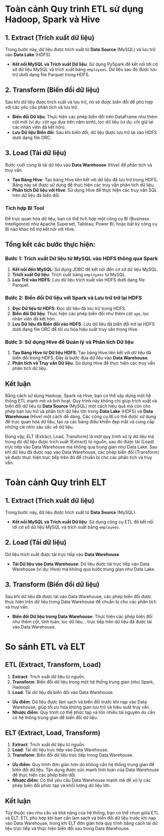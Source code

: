# Toàn cảnh Quy trình ETL sử dụng Hadoop, Spark và Hive

## 1. Extract (Trích xuất dữ liệu)

Trong bước này, dữ liệu được trích xuất từ **Data Source** (MySQL) và lưu trữ vào **Data Lake** (HDFS).

- **Kết nối MySQL và Trích xuất Dữ liệu**: Sử dụng PySpark để kết nối tới cơ sở dữ liệu MySQL và trích xuất bảng `employees`. Dữ liệu sau đó được lưu trữ dưới dạng file Parquet trong HDFS.

## 2. Transform (Biến đổi dữ liệu)

Sau khi dữ liệu được trích xuất và lưu trữ, nó sẽ được biến đổi để phù hợp với các yêu cầu phân tích và lưu trữ.

- **Biến đổi Dữ liệu**: Thực hiện các phép biến đổi trên DataFrame như thêm cột mới (ví dụ: cột `age` dựa trên năm sinh), lọc dữ liệu (ví dụ: chỉ giữ lại các nhân viên đã kết hôn).
- **Lưu Dữ liệu Biến đổi**: Sau khi biến đổi, dữ liệu được lưu trữ lại vào HDFS dưới dạng file ORC. 

## 3. Load (Tải dữ liệu)

Bước cuối cùng là tải dữ liệu vào **Data Warehouse** (Hive) để phân tích và truy vấn.

- **Tạo Bảng Hive**: Tạo bảng Hive liên kết với dữ liệu đã lưu trữ trong HDFS. Bảng này sẽ được sử dụng để thực hiện các truy vấn phân tích dữ liệu.
- **Phân tích Dữ liệu với Hive**: Sử dụng Hive để thực hiện các truy vấn SQL trên dữ liệu đã biến đổi.

### Tích hợp BI Tool

Để trực quan hóa dữ liệu, bạn có thể tích hợp một công cụ BI (Business Intelligence) như Apache Superset, Tableau, Power BI, hoặc bất kỳ công cụ BI nào khác hỗ trợ kết nối với Hive.

## Tổng kết các bước thực hiện:

### Bước 1: Trích xuất Dữ liệu từ MySQL vào HDFS thông qua Spark

1. **Kết nối đến MySQL**: Sử dụng JDBC để kết nối đến cơ sở dữ liệu MySQL.
2. **Trích xuất Dữ liệu**: Trích xuất bảng `employees` từ MySQL.
3. **Lưu Trữ vào HDFS**: Lưu dữ liệu trích xuất vào HDFS dưới dạng file Parquet.

### Bước 2: Biến đổi Dữ liệu với Spark và Lưu trữ trở lại HDFS

1. **Đọc Dữ liệu từ HDFS**: Đọc dữ liệu đã lưu trữ trong HDFS.
2. **Biến đổi Dữ liệu**: Thực hiện các phép biến đổi như thêm cột `age`, lọc nhân viên đã kết hôn.
3. **Lưu Dữ liệu đã Biến đổi vào HDFS**: Lưu dữ liệu đã biến đổi trở lại HDFS dưới dạng file ORC để tối ưu hóa hiệu suất truy vấn trong Hive.

### Bước 3: Sử dụng Hive để Quản lý và Phân tích Dữ liệu

1. **Tạo Bảng Hive từ Dữ liệu HDFS**: Tạo bảng Hive liên kết với dữ liệu đã biến đổi trong HDFS. Đây là bước đưa dữ liệu vào **Data Warehouse**.
2. **Phân tích và Truy vấn Dữ liệu**: Sử dụng Hive để thực hiện các truy vấn phân tích dữ liệu.

## Kết luận

Bằng cách sử dụng Hadoop, Spark và Hive, bạn có thể xây dựng một hệ thống ETL mạnh mẽ và linh hoạt. Quy trình này không chỉ giúp trích xuất và biến đổi dữ liệu từ **Data Source** (MySQL) một cách hiệu quả mà còn cho phép bạn lưu trữ và phân tích dữ liệu lớn trong **Data Lake** (HDFS) và **Data Warehouse** (Hive) một cách dễ dàng. Các công cụ BI có thể được sử dụng để trực quan hóa dữ liệu, tạo ra các bảng điều khiển đẹp mắt và cung cấp những cái nhìn sâu sắc về dữ liệu.

Đúng vậy, ELT (Extract, Load, Transform) là một quy trình xử lý dữ liệu mà trong đó dữ liệu được trích xuất (Extract) từ nguồn, sau đó được tải (Load) trực tiếp vào Data Warehouse mà không qua trung gian như Data Lake. Sau khi dữ liệu đã được nạp vào Data Warehouse, các phép biến đổi (Transform) sẽ được thực hiện trực tiếp trên đó để chuẩn bị cho các phân tích và truy vấn.

# Toàn cảnh Quy trình ELT

## 1. Extract (Trích xuất dữ liệu)

Trong bước này, dữ liệu được trích xuất từ **Data Source** (MySQL).

- **Kết nối MySQL và Trích xuất Dữ liệu**: Sử dụng công cụ ETL để kết nối tới cơ sở dữ liệu MySQL và trích xuất bảng `employees`.

## 2. Load (Tải dữ liệu)

Dữ liệu trích xuất được tải trực tiếp vào **Data Warehouse**.

- **Tải Dữ liệu vào Data Warehouse**: Dữ liệu được tải trực tiếp vào Data Warehouse (ví dụ: Hive) mà không qua bước trung gian như Data Lake. 

## 3. Transform (Biến đổi dữ liệu)

Sau khi dữ liệu đã được tải vào Data Warehouse, các phép biến đổi được thực hiện trên dữ liệu trong Data Warehouse để chuẩn bị cho các phân tích và truy vấn.

- **Biến đổi Dữ liệu trong Data Warehouse**: Thực hiện các phép biến đổi như thêm cột, tính toán, lọc dữ liệu... trực tiếp trên dữ liệu đã được tải vào Data Warehouse.


# So sánh ETL và ELT

## ETL (Extract, Transform, Load)

1. **Extract**: Trích xuất dữ liệu từ nguồn.
2. **Transform**: Biến đổi dữ liệu trong một hệ thống trung gian (như Spark, Hadoop).
3. **Load**: Tải dữ liệu đã biến đổi vào Data Warehouse.

- **Ưu điểm**: Dữ liệu được làm sạch và biến đổi trước khi nạp vào Data Warehouse, giúp tối ưu hóa không gian lưu trữ và hiệu suất truy vấn.
- **Nhược điểm**: Quy trình có thể phức tạp và tốn nhiều tài nguyên do cần có hệ thống trung gian để biến đổi dữ liệu.

## ELT (Extract, Load, Transform)

1. **Extract**: Trích xuất dữ liệu từ nguồn.
2. **Load**: Tải dữ liệu trực tiếp vào Data Warehouse.
3. **Transform**: Biến đổi dữ liệu trực tiếp trong Data Warehouse.

- **Ưu điểm**: Quy trình đơn giản hơn do không cần hệ thống trung gian để biến đổi dữ liệu. Tận dụng được sức mạnh tính toán của Data Warehouse để thực hiện các phép biến đổi.
- **Nhược điểm**: Có thể yêu cầu Data Warehouse mạnh mẽ để xử lý các phép biến đổi phức tạp và khối lượng dữ liệu lớn.

## Kết luận

Tùy thuộc vào nhu cầu và khả năng của hệ thống, bạn có thể chọn giữa ETL và ELT. ETL phù hợp khi bạn cần làm sạch và biến đổi dữ liệu trước khi nạp vào Data Warehouse, trong khi ELT đơn giản hóa quy trình bằng cách tải dữ liệu trực tiếp và thực hiện biến đổi sau trong Data Warehouse.